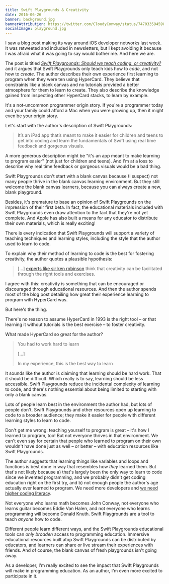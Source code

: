 ```yaml
---
title: Swift Playgrounds & Creativity
date: 2016-06-26
banner: background.jpg
bannerAttribution: https://twitter.com/CloudyConway/status/747033594598678528
socialImage: playground.jpg
---
```


I saw a blog post making its way around iOS developer networks last week. It was retweeted and included in newsletters, but I kept avoiding it because I was afraid what it was going to say would bother me. And here we are.

The post is titled [_Swift Playgrounds: Should we teach coding, or creativity?_](https://blog.hipolabs.com/swift-playgrounds-should-we-teach-coding-or-creativity-3dcc6a288816#.qns30ips2) and it argues that Swift Playgrounds only teach kids how to _code_, and not how to _create_. The author describes their own experience first learning to program when they were ten using HyperCard. They believe that constraints like a blank canvas and no tutorials provided a better atmosphere for them to learn to create. They also describe the knowledge gained from inspecting other HyperCard stacks, to learn by example.

It's a not-uncommon programmer origin story. If you're a programmer today and your family could afford a Mac when you were growing up, then it might even be your origin story.

Let's start with the author's description of Swift Playgrounds:

> It’s an iPad app that’s meant to make it easier for children and teens to get into coding and learn the fundamentals of Swift using real time feedback and gorgeous visuals.

A more generous description might be "it's an app meant to make learning to program easier" (not just for children and teens). And I'm at a loss to describe why real time feedback or gorgeous visuals would be a bad thing.

Swift Playgrounds don't start with a blank canvas because (I suspect) not many people thrive in the blank canvas learning environment. But they still welcome the blank canvas learners, because you can always create a new, blank playground.

Besides, it's premature to base an opinion of Swift Playgrounds on the impression of their first beta. In fact, the educational materials included with Swift Playgrounds even draw attention to the fact that they're not yet complete. And Apple has also built a means for any educator to distribute their own materials, which is really exciting!

There is every indication that Swift Playgrounds will support a variety of teaching techniques and learning styles, including the style that the author used to learn to code.

To explain why their method of learning to code is the best for fostering creativity, the author quotes a plausible hypothesis:

> [...]&nbsp;[experts like sir ken robinson](http://www.ted.com/talks/ken_robinson_changing_education_paradigms) think that creativity can be facilitated through the right tools and exercises.

I agree with this: creativity is something that can be encouraged or discouraged through educational resources. And then the author spends most of the blog post detailing how great their experience learning to program with HyperCard was.

But here's the thing.

There's no reason to assume HyperCard in 1993 is the right tool – or that learning it without tutorials is the best exercise – to foster creativity.

What made HyperCard so great for the author?

> You had to work hard to learn
>
> [...]
>
> In my experience, this is the best way to learn

It sounds like the author is claiming that learning should be hard work. That it should be difficult. Which really is to say, learning should be less accessible. Swift Playgrounds reduce the incidental complexity of learning to code, and there's nothing essential about being limited to starting with only a blank canvas.

Lots of people learn best in the environment the author had, but lots of people don't. Swift Playgrounds and other resources open up learning to code to a broader audience; they make it easier for people with different learning styles to learn to code.

Don't get me wrong: teaching yourself to program is great – it's how I learned to program, too! But not everyone thrives in that environment. We can't even say for certain that people who learned to program on their own wouldn't have done just as well – or better – with education resources like Swift Playgrounds.

The author suggests that learning things like variables and loops and functions is best done in way that resembles how _they_ learned them. But that's not likely because a) that's largely been the only way to learn to code since we invented programming, and we probably didn't get coding education right on the first try, and b) not enough people the author's age actually ever learned to program. We need more developers and [we need higher coding literacy](https://www.whitehouse.gov/blog/2013/12/09/don-t-just-play-your-phone-program-it).

Not everyone who learns math becomes John Conway, not everyone who learns guitar becomes Eddie Van Halen, and not everyone who learns programming will become Donald Knuth. Swift Playgrounds are a tool to teach _anyone_ how to code.

Different people learn different ways, and the Swift Playgrounds educational tools can _only broaden_ access to programming education. Immersive educational resources built atop Swift Playgrounds can be distributed by educators, and learners can share or live stream their experiences with friends. And of course, the blank canvas of fresh playgrounds isn't going away.

<Tweet tweetID="742751104224645121" />

As a developer, I'm really excited to see the impact that Swift Playgrounds will make in programming education. As an author, I'm even more excited to participate in it.
